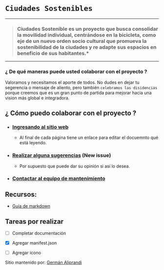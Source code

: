 
# `Ciudades Sostenibles`
---
>### Ciudades Sostenible es un proyecto que busca consolidar la movilidad individual, centrándose en la bicicleta, como eje de un nuevo orden socio cultural que promueva la sostenibilidad de la ciudades y re adapte sus espacios en beneficio de sus habitantes.*

---
### ¿ De qué maneras puede usted colaborar con el proyecto ?
Valoramos y necesitamos el aporte de todos.
No dudes en dejar tu segerencia o mensaje de aliento, pero también `celebramos las disidencias` porque creemos que es un gran punto de partida para mejorar hacia una vision más global e integradora.

## ¿ Cómo puedo colaborar con el proyecto ?
- ### [Ingresando al sitio web](https://galiprandi.github.io/ciudades-sostenibles/) 
  - Al final de cada página tiene un enlace para editar el docuemnto qué está leyendo.

- ### [Realizar alguna sugerencias](https://github.com/galiprandi/ciudades-sostenibles/issues/ciudades-sostenibles/) (New issue)
  - Por supuesto que puede dar su opinión si así lo desea.
- ### [Contactar al equipo de mantenimiento](mailto:galiprandi@gmail.com) 

## Recursos:
- [Guía de markdown](https://markdown-it.github.io/)

## Tareas por realizar
- [ ] Completar documentación

- [x] Agregar manifest.json

- [ ] Agregar icono

Sitio mantenido por: [Germán Aliprandi](mailto:galiprandi@gmail.com)
